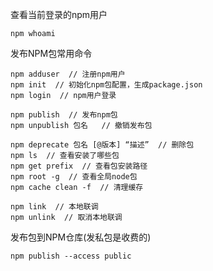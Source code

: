 
查看当前登录的npm用户  
```
npm whoami
```
发布NPM包常用命令  
```
npm adduser  // 注册npm用户
npm init  // 初始化npm包配置，生成package.json
npm login  // npm用户登录  

npm publish  // 发布npm包
npm unpublish 包名   // 撤销发布包  

npm deprecate 包名 [@版本] “描述”  // 删除包
npm ls  // 查看安装了哪些包
npm get prefix  // 查看包安装路径
npm root -g  // 查看全局node包
npm cache clean -f  // 清理缓存  

npm link  // 本地联调
npm unlink  // 取消本地联调
```
发布包到NPM仓库(发私包是收费的)  
```
npm publish --access public
```
